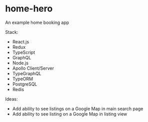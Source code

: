 # home-hero

An example home booking app

Stack:

-   React.js
-   Redux
-   TypeScript
-   GraphQL
-   Node.js
-   Apollo Client/Server
-   TypeGraphQL
-   TypeORM
-   PostgreSQL
-   Redis

Ideas:

-   Add ability to see listings on a Google Map in main search page
-   Add ability to see listing on a Google Map in listing view
